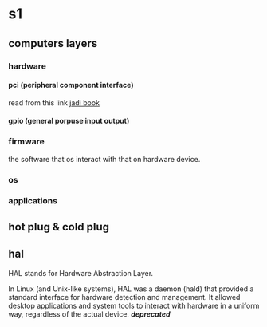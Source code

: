 # s1

## computers layers

### hardware

#### pci (peripheral component interface)

read from this link [jadi book](https://linux1st.com/1011-determine-and-configure-hardware-settings.html)

#### gpio (general porpuse input output)

### firmware

the software that os interact with that on hardware device.  

### os

### applications

## hot plug & cold plug

## hal

HAL stands for Hardware Abstraction Layer.

In Linux (and Unix-like systems), HAL was a daemon (hald) that provided a standard interface for hardware detection and management. It allowed desktop applications and system tools to interact with hardware in a uniform way, regardless of the actual device. ***deprecated‌***  
